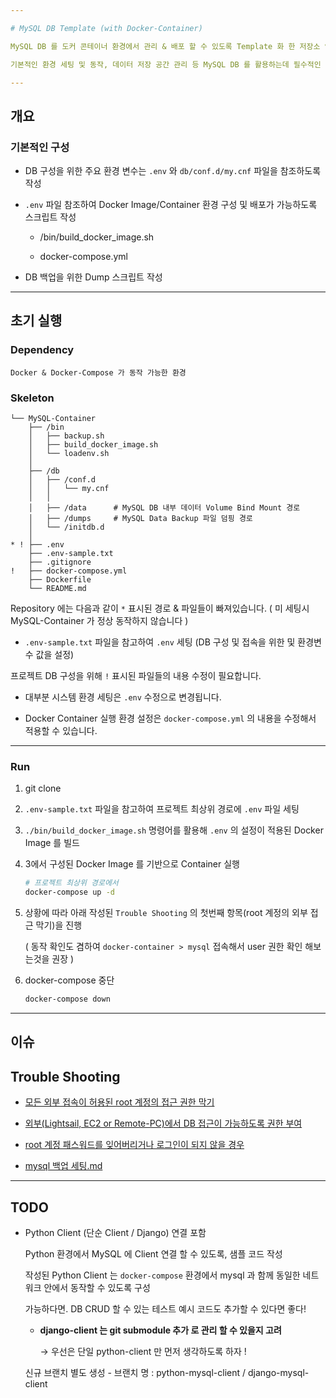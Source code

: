 ```yaml
---

# MySQL DB Template (with Docker-Container)

MySQL DB 를 도커 콘테이너 환경에서 관리 & 배포 할 수 있도록 Template 화 한 저장소 입니다.

기본적인 환경 세팅 및 동작, 데이터 저장 공간 관리 등 MySQL DB 를 활용하는데 필수적인 내용들이 구성되어 있습니다.

---
```


## 개요

### 기본적인 구성

- DB 구성을 위한 주요 환경 변수는 `.env` 와 `db/conf.d/my.cnf` 파일을 참조하도록 작성

- `.env` 파일 참조하여 Docker Image/Container 환경 구성 및 배포가 가능하도록 스크립트 작성

  - /bin/build_docker_image.sh
    
  - docker-compose.yml

- DB 백업을 위한 Dump 스크립트 작성

---

## 초기 실행

### Dependency

```text
Docker & Docker-Compose 가 동작 가능한 환경
```

### Skeleton

```
└── MySQL-Container
    ├── /bin
    │   ├── backup.sh
    │   ├── build_docker_image.sh
    │   └── loadenv.sh
    │
    ├── /db
    │   ├── /conf.d
    │   │   └── my.cnf
    │   │
    │   ├── /data      # MySQL DB 내부 데이터 Volume Bind Mount 경로
    │   ├── /dumps     # MySQL Data Backup 파일 덤핑 경로
    │   └── /initdb.d
    │
* ! ├── .env
    ├── .env-sample.txt
    ├── .gitignore
!   ├── docker-compose.yml
    ├── Dockerfile
    └── README.md
```

Repository 에는 다음과 같이 `*` 표시된 경로 & 파일들이 빠져있습니다.
( 미 세팅시 MySQL-Container 가 정상 동작하지 않습니다 )
- `.env-sample.txt` 파일을 참고하여 `.env` 세팅 (DB 구성 및 접속을 위한 및 환경변수 값을 설정)

프로젝트 DB 구성을 위해 `!` 표시된 파일들의 내용 수정이 필요합니다.
- 대부분 시스템 환경 세팅은 `.env` 수정으로 변경됩니다.

- Docker Container 실행 환경 설정은 `docker-compose.yml` 의 내용을 수정해서 적용할 수 있습니다.

---

### Run

1. git clone
   
2. `.env-sample.txt` 파일을 참고하여 프로젝트 최상위 경로에 `.env` 파일 세팅

3. `./bin/build_docker_image.sh` 명령어를 활용해 `.env` 의 설정이 적용된 Docker Image 를 빌드

4. 3에서 구성된 Docker Image 를 기반으로 Container 실행
   
   ```bash
   # 프로젝트 최상위 경로에서
   docker-compose up -d
   ```

5. 상황에 따라 아래 작성된 `Trouble Shooting` 의 첫번째 항목(root 계정의 외부 접근 막기)을 진행

   ( 동작 확인도 겸하여 `docker-container > mysql` 접속해서 user 권한 확인 해보는것을 권장 )

6. docker-compose 중단

   ```bash
   docker-compose down
   ```

---

## 이슈

## Trouble Shooting

- [모든 외부 접속이 허용된 root 계정의 접근 권한 막기](/assets/fully-opened-root-access-permission-control.md)

- [외부(Lightsail, EC2 or Remote-PC)에서 DB 접근이 가능하도록 권한 부여](/assets/permission-for-remote-access.md)

- [root 계정 패스워드를 잊어버리거나 로그인이 되지 않을 경우](/assets/lost-root-password-or-cannot-login.md)

- [mysql 백업 세팅.md](/assets/mysql-backup-setting.md)

---

## TODO

- Python Client (단순 Client / Django) 연결 포함 
  
  Python 환경에서 MySQL 에 Client 연결 할 수 있도록, 샘플 코드 작성

  작성된 Python Client 는 `docker-compose` 환경에서 mysql 과 함께 동일한 네트워크 안에서 동작할 수 있도록 구성 

  가능하다면. DB CRUD 할 수 있는 테스트 예시 코드도 추가할 수 있다면 좋다!

  - **django-client 는 git submodule 추가 로 관리 할 수 있을지 고려**

    → 우선은 단일 python-client 만 먼저 생각하도록 하자 !
  
  신규 브랜치 별도 생성 - 브랜치 명 : python-mysql-client / django-mysql-client
